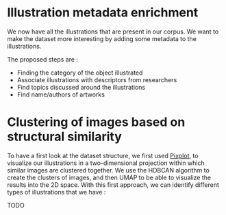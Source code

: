 # Illustration metadata enrichment

We now have all the illustrations that are present in our corpus. We want to make the dataset more interesting by adding some metadata to the illustrations. 

The proposed steps are :

- Finding the category of the object illustrated
- Associate illustrations with descriptors from researchers
- Find topics discussed around the illustrations
- Find name/authors of artworks

# Clustering of images based on structural similarity

To have a first look at the dataset structure, we first used [Pixplot](https://github.com/YaleDHLab/pix-plot), to visualize our illustrations in a two-dimensional projection within which similar images are clustered together. We use the HDBCAN algorithm to create the clusters of images, and then UMAP to be able to visualize the results into the 2D space. With this first approach, we can identify different types of illustrations that we have :

TODO
